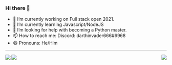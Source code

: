 ### Hi there 👋


<!--- **simonGreenwood/simonGreenwood** is a ✨ _special_ ✨ repository because its `README.md` (this file) appears on your GitHub profile.

Here are some ideas to get you started:-->


- 🔭 I’m currently working on Full stack open 2021.
- 🌱 I’m currently learning Javascript/NodeJS <!--- - 👯 I’m looking to collaborate on React projects -->
- 🤔 I’m looking for help with becoming a Python master. <!--- 💬 Ask me about discord.py-->
- 📫 How to reach me: Discord: darthinvader666#6968 
- 😄 Pronouns: He/Him

<!--- - ⚡ Fun fact: ... -->
<hr>

<img src="https://github-readme-stats.vercel.app/api?username=simonGreenwood&show_icons=true&theme=nord" align="left"/>
<img src="https://github-readme-streak-stats.herokuapp.com/?user=simonGreenwood&theme=nord" align="bottom"/>
<img src="https://github-readme-stats.vercel.app/api/top-langs/?username=simonGreenwood&show-icons=true&theme=nord"align="right"/>
<!--- [![My GitHub stats](https://github-readme-stats.vercel.app/api?username=simonGreenwood&show_icons=true&theme=nord)](https://github.com/anuraghazra/github-readme-stats)

[![My GitHub Streak](https://github-readme-streak-stats.herokuapp.com/?user=simonGreenwood&theme=nord)](https://git.io/streak-stats)

[![My top languages](https://github-readme-stats.vercel.app/api/top-langs/?username=simonGreenwood&show-icons=true&theme=nord)](https://github.com/anuraghazra/github-readme-stats)-->
